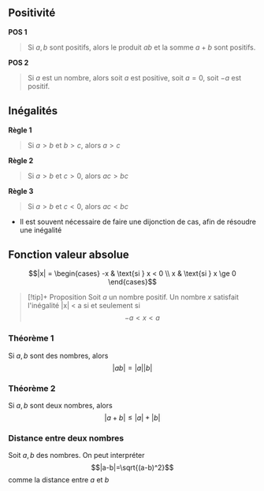 ## Positivité
**POS 1** 
> Si $a,b$ sont positifs, alors le produit $ab$ et la somme $a+b$ sont positifs.

**POS 2**
> Si $a$ est un nombre, alors soit $a$ est positive, soit $a=0$, soit $-a$ est positif.


## Inégalités
**Règle 1**
> Si $a > b$ et $b > c$, alors $a>c$

**Règle 2**
> Si $a>b$ et $c>0$, alors $ac>bc$

**Règle 3**
> Si $a > b$ et $c<0$, alors $ac<bc$

- Il est souvent nécessaire de faire une dijonction de cas, afin de résoudre une inégalité

## Fonction valeur absolue

$$|x| = \begin{cases} 
-x & \text{si } x < 0  \\
x & \text{si } x \ge 0
\end{cases}$$

>[!tip]+ Proposition
>Soit $a$ un nombre positif.
>Un nombre $x$ satisfait l'inégalité |x| < a si et seulement si $$-a<x<a$$

### Théorème 1
Si $a,b$ sont des nombres, alors $$|ab| = |a||b|$$

### Théorème 2
Si $a,b$ sont deux nombres, alors $$|a+b| \le |a| + |b|$$

### Distance entre deux nombres
Soit $a,b$ des nombres. On peut interpréter $$|a-b|=\sqrt{(a-b)^2}$$
comme la distance entre $a$ et $b$

